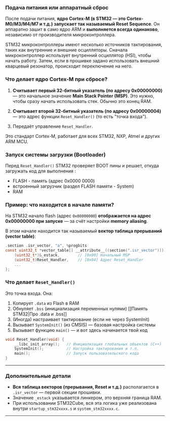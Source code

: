 ### Подача питания или аппаратный сброс

После подачи питания, **ядро Cortex-M (в STM32 — это Cortex-M0/M3/M4/M7 и т.д.) запускает так называемый Reset Sequence**. Он аппаратно зашит в само ядро ARM и **выполняется всегда одинаково**, независимо от производителя микроконтроллера.

STM32 микроконтроллеры имеют несколько источников тактирования, таких как внутренние и внешние осцилляторы. Сначала микроконтроллер использует внутренний осциллятор (HSI), чтобы начать работу. Затем, если в прошивке задано использовать внешний кварцевый резонатор, происходит переключение на него.

### Что делает ядро Cortex-M при сбросе?

1. **Считывает первый 32-битный указатель (по адресу 0x00000000)** — это начальное значение **Main Stack Pointer (MSP)**. 
	Это нужно, чтобы сразу начать использовать стек. Обычно это конец RAM.

2. **Считывает второй 32-битный указатель (по адресу 0x00000004)** — это адрес функции `Reset_Handler()` (то есть "точка входа").

3. Передаёт управление `Reset_Handler`.

Это стандарт Cortex-M, работает для всех STM32, NXP, Atmel и других ARM MCU.

### Запуск системы загрузки (Bootloader)

Перед `Reset_Handler()` STM32 проверяет BOOT пины и решает, откуда загружать код для выполнения :
- FLASH - память (адрес 0x0000 0000)
- встроенный загрузчик (раздел FLASH памяти - System)
- RAM

### Пример: что находится в начале памяти?

На STM32 начало flash (адрес `0x08000000`) **отображается на адрес 0x00000000 при запуске** — за счёт настройки **memory aliasing**.

В этом начале находится так называемый **вектор таблица прерываний (vector table)**:
```c
.section .isr_vector, "a", %progbits
const uint32_t *vector_table[] __attribute__((section(".isr_vector"))) = {
    (uint32_t*)&_estack,        // [0x00] Начальный MSP
    (uint32_t)Reset_Handler,    // [0x04] Адрес Reset_Handler
    ...
};
```

### Что делает `Reset_Handler()`

Это точка входа. Она:
1. Копирует `.data` из Flash в RAM
2. Обнуляет `.bss` (инициализация переменных нулями)
	[[Память STM32|Про .data и .bss]]
3. (Иногда) настраивает тактирование (если не через SystemInit)
4. Вызывает `SystemInit()` (из CMSIS) — базовая настройка системы
5. Вызывает функцию `main()` — и вот здесь начинается твой код

```c
void Reset_Handler(void) {
    __libc_init_array();   // Инициализация глобальных объектов (C++)
    SystemInit();          // Настройка тактирования и т.п.
    main();                // Запуск пользовательского кода
}
```

---

### Дополнительные детали

- **Вся таблица векторов (прерывания, Reset и т.д.)** располагается в `.isr_vector` — первой секции прошивки.
- Значение `_estack` указывается линкером, это верхняя граница RAM.
- При использовании STM32Cube, вся эта логика уже реализована внутри `startup_stm32xxxx.s` и `system_stm32xxxx.c`.

---
